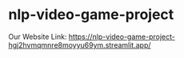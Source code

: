 # nlp-video-game-project


Our Website Link: https://nlp-video-game-project-hgj2hvmqmnre8moyyu69ym.streamlit.app/
